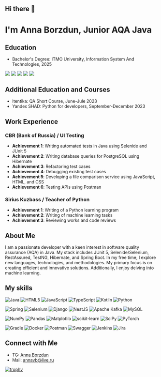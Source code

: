 ## Hi there 👋

# I'm Anna Borzdun, Junior AQA Java

## Education
- Bachelor's Degree: ITMO University, Information System And Technologies, 2025

![](https://github-profile-summary-cards.vercel.app/api/cards/profile-details?username=avbmfff&theme=solarized_dark)
![](https://github-profile-summary-cards.vercel.app/api/cards/most-commit-language?username=avbmfff&theme=solarized_dark)
![](https://github-profile-summary-cards.vercel.app/api/cards/repos-per-language?username=avbmfff&theme=solarized_dark)
![](https://github-profile-summary-cards.vercel.app/api/cards/stats?username=avbmfff&theme=solarized_dark)
![](https://github-profile-summary-cards.vercel.app/api/cards/productive-time?username=avbmfff&theme=solarized_dark)

## Additional Education and Courses
- Itentika: QA Short Course, June-Jule 2023
- Yandex SHAD: Python for developers, September-December 2023

## Work Experience
### CBR (Bank of Russia) / UI Testing
- **Achievement 1**: Writing automated tests in Java using Selenide and JUnit 5
- **Achievement 2**: Writing database queries for PostgreSQL using Hibernate
- **Achievement 3**: Refactoring test cases
- **Achievement 4**: Debugging existing test cases
- **Achievement 5**: Developing a file comparison service using JavaScript, HTML, and CSS
- **Achievement 6**: Testing APIs using Postman

### Sirius Kuzbass / Teacher of Python
- **Achievement 1**: Writing of a Python learning program
- **Achievement 2**: Writing of machine learning tasks
- **Achievement 3**: Reviewing works and code reviews

## About Me
I am a passionate developer with a keen interest in software quality assurance (AQA) in Java. My stack includes JUnit 5, Selenide/Selenium, RestAssured, TestNG, Hibernate, and Spring Boot. In my free time, I explore new languages, technologies, and methodologies. My primary focus is on creating efficient and innovative solutions. Additionally, I enjoy delving into machine learning.

## My skills
![Java](https://img.shields.io/badge/java-%23ED8B00.svg?style=for-the-badge&logo=openjdk&logoColor=white)
![HTML5](https://img.shields.io/badge/html5-%23E34F26.svg?style=for-the-badge&logo=html5&logoColor=white)
![JavaScript](https://img.shields.io/badge/javascript-%23323330.svg?style=for-the-badge&logo=javascript&logoColor=%23F7DF1E)
![TypeScript](https://img.shields.io/badge/typescript-%23007ACC.svg?style=for-the-badge&logo=typescript&logoColor=white)
![Kotlin](https://img.shields.io/badge/kotlin-%237F52FF.svg?style=for-the-badge&logo=kotlin&logoColor=white)
![Python](https://img.shields.io/badge/python-3670A0?style=for-the-badge&logo=python&logoColor=ffdd54)

![Spring](https://img.shields.io/badge/spring-%236DB33F.svg?style=for-the-badge&logo=spring&logoColor=white)
![Selenium](https://img.shields.io/badge/-selenium-%43B02A?style=for-the-badge&logo=selenium&logoColor=white)
![Django](https://img.shields.io/badge/django-%23092E20.svg?style=for-the-badge&logo=django&logoColor=white)
![NestJS](https://img.shields.io/badge/nestjs-%23E0234E.svg?style=for-the-badge&logo=nestjs&logoColor=white)
![Apache Kafka](https://img.shields.io/badge/Apache%20Kafka-000?style=for-the-badge&logo=apachekafka)
![MySQL](https://img.shields.io/badge/mysql-4479A1.svg?style=for-the-badge&logo=mysql&logoColor=white)

![NumPy](https://img.shields.io/badge/numpy-%23013243.svg?style=for-the-badge&logo=numpy&logoColor=white)
![Pandas](https://img.shields.io/badge/pandas-%23150458.svg?style=for-the-badge&logo=pandas&logoColor=white)
![Matplotlib](https://img.shields.io/badge/Matplotlib-%23ffffff.svg?style=for-the-badge&logo=Matplotlib&logoColor=black)
![scikit-learn](https://img.shields.io/badge/scikit--learn-%23F7931E.svg?style=for-the-badge&logo=scikit-learn&logoColor=white)
![SciPy](https://img.shields.io/badge/SciPy-%230C55A5.svg?style=for-the-badge&logo=scipy&logoColor=%white)
![PyTorch](https://img.shields.io/badge/PyTorch-%23EE4C2C.svg?style=for-the-badge&logo=PyTorch&logoColor=white)

![Gradle](https://img.shields.io/badge/Gradle-02303A.svg?style=for-the-badge&logo=Gradle&logoColor=white)
![Docker](https://img.shields.io/badge/docker-%230db7ed.svg?style=for-the-badge&logo=docker&logoColor=white)
![Postman](https://img.shields.io/badge/Postman-FF6C37?style=for-the-badge&logo=postman&logoColor=white)
![Swagger](https://img.shields.io/badge/-Swagger-%23Clojure?style=for-the-badge&logo=swagger&logoColor=white)
![Jenkins](https://img.shields.io/badge/jenkins-%232C5263.svg?style=for-the-badge&logo=jenkins&logoColor=white)
![Jira](https://img.shields.io/badge/jira-%230A0FFF.svg?style=for-the-badge&logo=jira&logoColor=white)


## Connect with Me
- TG: [Anna Borzdun](https://t.me/borzdunanna)
- Mail: annavb@live.ru

[![trophy](https://github-profile-trophy.vercel.app/?username=avbmfff)](https://github.com/ryo-ma/github-profile-trophy)

<!--
**avbmfff/avbmfff** is a ✨ _special_ ✨ repository because its `README.md` (this file) appears on your GitHub profile.

Here are some ideas to get you started:

- 🔭 I’m currently working on ...
- 🌱 I’m currently learning ...
- 👯 I’m looking to collaborate on ...
- 🤔 I’m looking for help with ...
- 💬 Ask me about ...
- 📫 How to reach me: ...
- 😄 Pronouns: ...
- ⚡ Fun fact: ...
-->
